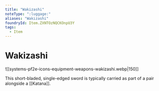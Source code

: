 ```yaml
---
title: "Wakizashi"
noteType: ":luggage:"
aliases: "Wakizashi"
foundryId: Item.ZXNTOzNQCKOnpU3Y
tags:
  - Item
---
```


# Wakizashi
![[systems-pf2e-icons-equipment-weapons-wakizashi.webp|150]]

This short-bladed, single-edged sword is typically carried as part of a pair alongside a [[Katana]].
